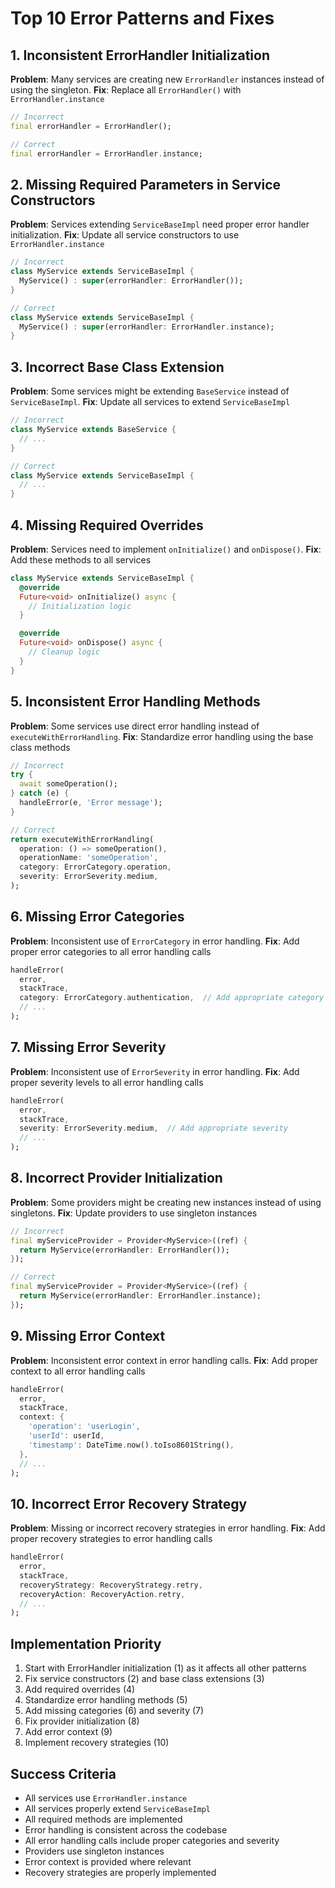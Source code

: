 # Top 10 Error Patterns and Fixes

## 1. Inconsistent ErrorHandler Initialization
**Problem**: Many services are creating new `ErrorHandler` instances instead of using the singleton.
**Fix**: Replace all `ErrorHandler()` with `ErrorHandler.instance`
```dart
// Incorrect
final errorHandler = ErrorHandler();

// Correct
final errorHandler = ErrorHandler.instance;
```

## 2. Missing Required Parameters in Service Constructors
**Problem**: Services extending `ServiceBaseImpl` need proper error handler initialization.
**Fix**: Update all service constructors to use `ErrorHandler.instance`
```dart
// Incorrect
class MyService extends ServiceBaseImpl {
  MyService() : super(errorHandler: ErrorHandler());
}

// Correct
class MyService extends ServiceBaseImpl {
  MyService() : super(errorHandler: ErrorHandler.instance);
}
```

## 3. Incorrect Base Class Extension
**Problem**: Some services might be extending `BaseService` instead of `ServiceBaseImpl`.
**Fix**: Update all services to extend `ServiceBaseImpl`
```dart
// Incorrect
class MyService extends BaseService {
  // ...
}

// Correct
class MyService extends ServiceBaseImpl {
  // ...
}
```

## 4. Missing Required Overrides
**Problem**: Services need to implement `onInitialize()` and `onDispose()`.
**Fix**: Add these methods to all services
```dart
class MyService extends ServiceBaseImpl {
  @override
  Future<void> onInitialize() async {
    // Initialization logic
  }

  @override
  Future<void> onDispose() async {
    // Cleanup logic
  }
}
```

## 5. Inconsistent Error Handling Methods
**Problem**: Some services use direct error handling instead of `executeWithErrorHandling`.
**Fix**: Standardize error handling using the base class methods
```dart
// Incorrect
try {
  await someOperation();
} catch (e) {
  handleError(e, 'Error message');
}

// Correct
return executeWithErrorHandling(
  operation: () => someOperation(),
  operationName: 'someOperation',
  category: ErrorCategory.operation,
  severity: ErrorSeverity.medium,
);
```

## 6. Missing Error Categories
**Problem**: Inconsistent use of `ErrorCategory` in error handling.
**Fix**: Add proper error categories to all error handling calls
```dart
handleError(
  error,
  stackTrace,
  category: ErrorCategory.authentication,  // Add appropriate category
  // ...
);
```

## 7. Missing Error Severity
**Problem**: Inconsistent use of `ErrorSeverity` in error handling.
**Fix**: Add proper severity levels to all error handling calls
```dart
handleError(
  error,
  stackTrace,
  severity: ErrorSeverity.medium,  // Add appropriate severity
  // ...
);
```

## 8. Incorrect Provider Initialization
**Problem**: Some providers might be creating new instances instead of using singletons.
**Fix**: Update providers to use singleton instances
```dart
// Incorrect
final myServiceProvider = Provider<MyService>((ref) {
  return MyService(errorHandler: ErrorHandler());
});

// Correct
final myServiceProvider = Provider<MyService>((ref) {
  return MyService(errorHandler: ErrorHandler.instance);
});
```

## 9. Missing Error Context
**Problem**: Inconsistent error context in error handling calls.
**Fix**: Add proper context to all error handling calls
```dart
handleError(
  error,
  stackTrace,
  context: {
    'operation': 'userLogin',
    'userId': userId,
    'timestamp': DateTime.now().toIso8601String(),
  },
  // ...
);
```

## 10. Incorrect Error Recovery Strategy
**Problem**: Missing or incorrect recovery strategies in error handling.
**Fix**: Add proper recovery strategies to error handling calls
```dart
handleError(
  error,
  stackTrace,
  recoveryStrategy: RecoveryStrategy.retry,
  recoveryAction: RecoveryAction.retry,
  // ...
);
```

## Implementation Priority
1. Start with ErrorHandler initialization (1) as it affects all other patterns
2. Fix service constructors (2) and base class extensions (3)
3. Add required overrides (4)
4. Standardize error handling methods (5)
5. Add missing categories (6) and severity (7)
6. Fix provider initialization (8)
7. Add error context (9)
8. Implement recovery strategies (10)

## Success Criteria
- All services use `ErrorHandler.instance`
- All services properly extend `ServiceBaseImpl`
- All required methods are implemented
- Error handling is consistent across the codebase
- All error handling calls include proper categories and severity
- Providers use singleton instances
- Error context is provided where relevant
- Recovery strategies are properly implemented 
